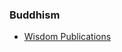 ### Buddhism

- [Wisdom Publications](https://www.youtube.com/channel/UCKrdx4usaugOhLzjvYmzpIg/playlists)